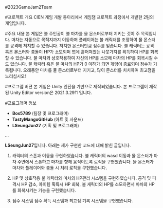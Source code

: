#2023GameJam2Team

#프로젝트 개요
CIEN 게임 개발 동아리에서 게임잼 프로젝트 과정에서 개발한 2팀의 게임입니다.

#주요 내용
본 게임은 불 주인공이 불 마차를 물 몬스터로부터 지키는 것이 주 목적입니다.
마차는 자동으로 목적지까지 이동하며 플레이어는 불 캐릭터를 조정하여 물 몬스터를 공격해 처치할 수 있습니다. 처치한 몬스터만큼 점수를 얻습니다.
불 캐릭터는 공격 혹은 몬스터와 충돌이 HP가 소모되며 맵에 흩어져있는 나뭇가지를 획득하여 HP를 회복할 수 있습니다.
불 마차와 상호작용하여 자신의 HP를 소모해 마차의 HP를 회복시킬 수도 있습니다.
불 캐릭터 혹은 불 마차의 HP가 0 이하가 되면 게임이 종료되며 점수가 기록됩니다.
오래동안 마차를 물 몬스터로부터 지키고, 많이 몬스터를 처치하여 최고점을 노리십시오!

#프로그램 버젼
본 게임은 Unity 엔진을 기반으로 제작되었습니다.
본 프로그램이 제작된 Unity Editor version은 2021.3.29f1 입니다.

#프로그래머 정보
-   **Box5789** (팀장 및 프로그래머)
-   **TastyMangoGitHub** (아트 및 사운드)
-   **LSeungJun27** (기획 및 프로그래머)


...

**LSeungJun27**입니다. 아래는 제가 구현한 코드에 대해 밝힌 글입니다.
1. 캐릭터의 스폰과 이동을 구현하였습니다.
불 캐릭터의 wasd 이동과 물 몬스터가 마차 주변에서 스폰하고 마차를 향해 움직이도록 로직을 구현했습니다.
물 몬스터가 마차와 플레이어와 충돌 시 처리 로직을 구현했습니다.

2. HP 및 상호작용
불 캐릭터와 마차의 HP관리 시스템을 구현하였습니다.
공격 및 피격시 HP 감소, 아이템 획득시 HP 회복, 불 캐릭터의 HP를 소모하면서 마차의 HP를 회복시키는 기능을 구현했습니다.

3. 점수 시스템
점수 획득 시스템과 최고점 기록 시스템을 구현했습니다.
